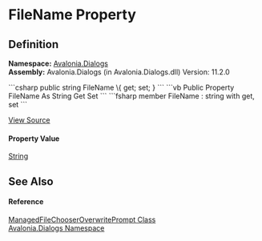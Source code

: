 # FileName Property




## Definition
**Namespace:** <a href="N_Avalonia_Dialogs">Avalonia.Dialogs</a>  
**Assembly:** Avalonia.Dialogs (in Avalonia.Dialogs.dll) Version: 11.2.0

<Tabs groupId="api-code-preview">
<TabItem value="csharp" label="C#">
```csharp
public string FileName \{ get; set; }
```
</TabItem>
<TabItem value="vb" label="VB">
```vb
Public Property FileName As String
	Get
	Set
```
</TabItem>
<TabItem value="fsharp" label="F#">
```fsharp
member FileName : string with get, set
```
</TabItem>
</Tabs>



<a href="https://github.com/AvaloniaUI/Avalonia/tree/master/src/Avalonia.Dialogs/ManagedFileChooserOverwritePrompt.cs#L18" title="View the source code">View Source</a>



#### Property Value
<a href="https://learn.microsoft.com/dotnet/api/system.string" target="_blank" rel="noopener noreferrer">String</a>

## See Also


#### Reference
<a href="T_Avalonia_Dialogs_ManagedFileChooserOverwritePrompt">ManagedFileChooserOverwritePrompt Class</a>  
<a href="N_Avalonia_Dialogs">Avalonia.Dialogs Namespace</a>  
